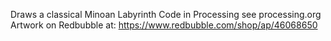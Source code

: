 Draws a classical Minoan Labyrinth
Code in Processing see processing.org
Artwork on Redbubble at: https://www.redbubble.com/shop/ap/46068650
